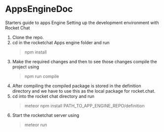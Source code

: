 # AppsEngineDoc
Starters guide to apps Engine
Setting up the development environment with Rocket Chat
1. Clone the repo.
2. cd in the rocketchat Apps engine folder and run 
    > npm install
3. Make the required changes and then to see those changes compile the project using 
    > npm run compile
4. After compiling the compiled package is stored in the definition directory and we have to use this as the local package for rocket.chat. 
 5. cd into the rocket chat directory and run 
    > meteor npm install PATH_TO_APP_ENGINE_REPO/definition
 6. Start the rocketchat server using 
    > meteor run
